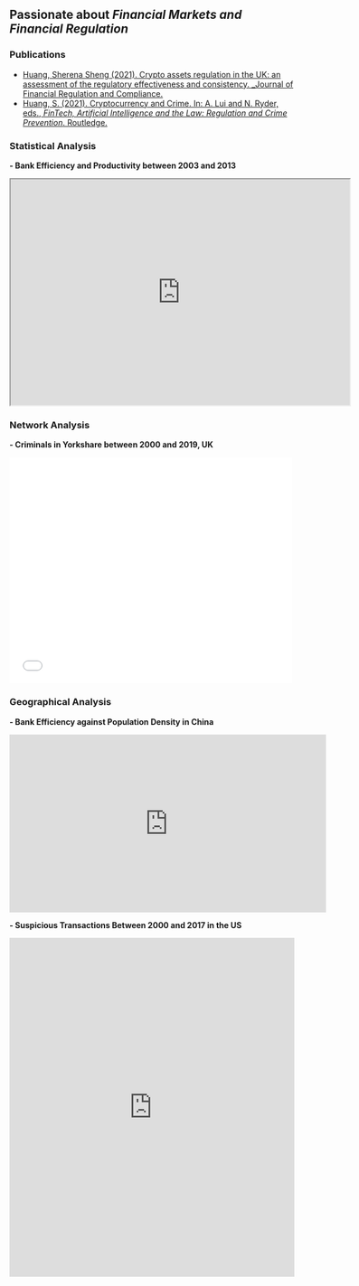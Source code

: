 ## Passionate about **_Financial Markets and Financial Regulation_**

### Publications
- [Huang, Sherena Sheng (2021). Crypto assets regulation in the UK: an assessment of the regulatory effectiveness and consistency. _Journal of Financial Regulation and Compliance.](https://doi.org/10.1108/JFRC0620200062)
- [Huang, S. (2021). Cryptocurrency and Crime. In: A. Lui and N. Ryder, eds., _FinTech, Artificial Intelligence and the Law: Regulation and Crime Prevention_. Routledge.](https://www.routledge.com/FinTech-Artificial-Intelligence-and-the-Law-Regulation-and-Crime-Prevention/Lui-Ryder/p/book/9780367897659)

### Statistical Analysis
**- Bank Efficiency and Productivity between 2003 and 2013**

<iframe src="https://public.tableau.com/views/Test_15895508960040/Story1?:showVizHome=no&:embed=true" width="600px" height="400px"></iframe>

### Network Analysis

**- Criminals in Yorkshare between 2000 and 2019, UK**

<iframe width="500" height="400" frameborder="0" scrolling="no" marginheight="0" marginwidth="0" title="Lincoln Crime Analysis" src="//www.arcgis.com/apps/Embed/index.html?webmap=74a9a1ec3b564835901a1e6fe1c9e5c4&extent=-96.8625,40.7454,-96.5261,40.8519&zoom=true&previewImage=false&scale=true&disable_scroll=true&theme=light"></iframe>

### Geographical Analysis

**- Bank Efficiency against Population Density in China**

<iframe width="560" height="315" src="https://www.youtube.com/embed/_Aa_K32BjQU" title="YouTube video player" frameborder="0" allow="accelerometer; autoplay; clipboard-write; encrypted-media; gyroscope; picture-in-picture" allowfullscreen></iframe>

**- Suspicious Transactions Between 2000 and 2017 in the US**

<iframe src="https://www.kaggle.com/embed/sherena/spatial-analysis-of-suspicious-transactions?kernelSessionId=65279366" height="600" style="margin: 0 auto; width: 100%; max-width: 950px;" frameborder="0" scrolling="auto" title="Suspicious Transactions shown on charts and maps"></iframe>












